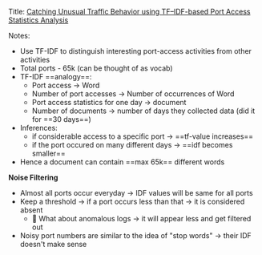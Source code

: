 Title:
[Catching Unusual Traffic Behavior using TF–IDF-based Port Access Statistics Analysis](https://arxiv.org/pdf/2111.06080.pdf)

Notes:
- Use TF-IDF to distinguish interesting port-access activities from other activities
- Total ports - 65k (can be thought of as vocab)
- TF-IDF ==analogy==:
	- Port access -> Word
	- Number of port accesses -> Number of occurrences of Word
	- Port access statistics for one day -> document
	- Number of documents -> number of days they collected data (did it for ==30 days==)
- Inferences:
	- if considerable access to a specific port -> ==tf-value increases==
	- if the port occured on many different days -> ==idf becomes smaller==
- Hence a document can contain ==max 65k== different words

**Noise Filtering**
- Almost all ports occur everyday -> IDF values will be same for all ports
- Keep a threshold -> if a port occurs less than that -> it is considered absent
	- 📍  What about anomalous logs -> it will appear less and get filtered out
- Noisy port numbers are similar to the idea of "stop words" -> their IDF doesn't make sense